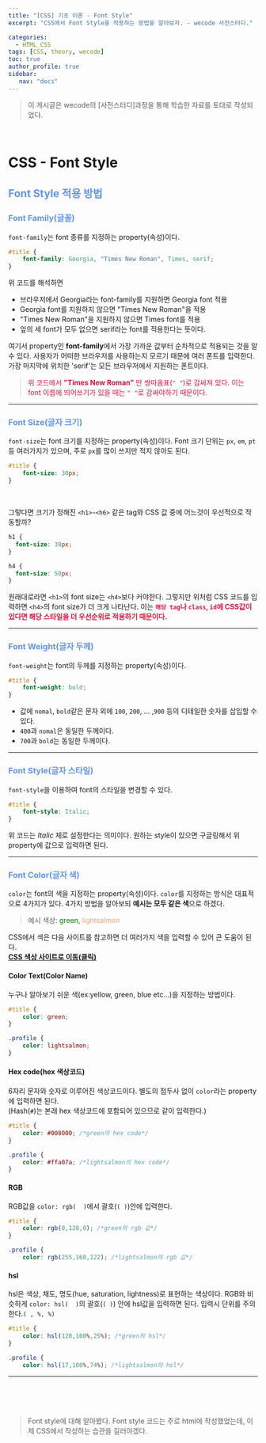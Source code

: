 ```yaml
---
title: "[CSS] 기초 이론 - Font Style"
excerpt: "CSS에서 Font Style을 적용하는 방법을 알아보자. - wecode 사전스터디."

categories: 
  - HTML_CSS
tags: [CSS, theory, wecode]
toc: true
author_profile: true 
sidebar:
   nav: "docs"
---
```

>이 게시글은 wecode의 [사전스터디]과정을 통해 학습한 자료를 토대로 작성되었다.

<br>

# CSS - Font Style
## <span style="color:cornflowerblue">**Font Style 적용 방법**</span>
### <span style="color:cornflowerblue">**Font Family(글꼴)**</span>
`font-family`는 font 종류를 지정하는 property(속성)이다.
```css
#title {
    font-family: Georgia, "Times New Roman", Times, serif;
}
```
위 코드를 해석하면
- 브라우저에서 Georgia라는 font-family를 지원하면  Georgia font 적용
- Georgia font를 지원하지 않으면 "Times New Roman"을 적용
- "Times New Roman"을 지원하지 않으면 Times font를 적용
- 앞의 세 font가 모두 없으면 serif라는 font를 적용한다는 뜻이다.

여기서 property인 **font-family**에서 가장 가까운 값부터 순차적으로 적용되는 것을 알 수 있다. 사용자가 어떠한 브라우저를 사용하는지 모르기 때문에 여러 폰트를 입력한다. 가장 마지막에 위치한 'serif'는 모든 브라우저에서 지원하는 폰트이다.
><span style="color:crimson">위 코드에서 **"Times New Roman"** 만 쌍따옴표(`" "`)로 감싸져 있다. 이는 font 이름에 띄어쓰기가 있을 때는 `" "`로 감싸야하기 때문이다.</span>

---
### <span style="color:cornflowerblue">**Font Size(글자 크기)**</span>
`font-size`는 font 크기를 지정하는 property(속성)이다. Font 크기 단위는 `px`, `em`, `pt` 등 여러가지가 있으며, 주로 `px`를 많이 쓰지만 적지 않아도 된다.
```css
#title {
    font-size: 30px;
}
```
<br> 

그렇다면 크기가 정해진 `<h1>~<h6>` 같은 tag와 CSS 값 중에 어느것이 우선적으로 작동할까?
```css
h1 {
  font-size: 30px;
}

h4 {
  font-size: 50px;
}
```
원래대로라면 `<h1>`의 font size는 `<h4>`보다 커야한다. 그렇지만 위처럼 CSS 코드를 입력하면 `<h4>`의 font size가 더 크게 나타난다. 이는 <span style="color:crimson"><b>`해당 tag`나 `class`, `id`에 CSS값이 있다면 해당 스타일을 더 우선순위로 적용하기 때문이다.</b></span>

---

### <span style="color:cornflowerblue">**Font Weight(글자 두께)**</span>
`font-weight`는 font의 두께를 지정하는 property(속성)이다.
```css
#title {
    font-weight: bold;
}
```
- 값에 `nomal`, `bold`같은 문자 외에 `100`, `200`, ... ,`900` 등의 디테일한 숫자를 삽입할 수 있다.
- `400`과 `nomal`은 동일한 두께이다.
- `700`과 `bold`는 동일한 두께이다.

---

### <span style="color:cornflowerblue">**Font Style(글자 스타일)**</span>
`font-style`을 이용하여 font의 스타일을 변경할 수 있다.
```css
#title {
    font-style: Italic;
}
```
위 코드는 _Italic_ 체로 설정한다는 의미이다. 원하는 style이 있으면 구글링해서 위 property에 값으로 입력하면 된다.

---

### <span style="color:cornflowerblue">**Font Color(글자 색)**</span>
`color`는 font의 색을 지정하는 property(속성)이다. `color`를 지정하는 방식은 대표적으로 4가지가 있다. 4가지 방법을 알아보되 **예시는 모두 같은 색**으로 하겠다.<br> 
>예시 색상: <span style="color:green">green</span>, <span style="color:lightsalmon">lightsalmon</span>

CSS에서 색은 다음 사이트를 참고하면 더 여러가지 색을 입력할 수 있어 큰 도움이 된다.<br>
<a href="https://www.w3.org/wiki/CSS/Properties/color/keywords" target="_black">**CSS 색상 사이트로 이동(클릭)**</a>

#### Color Text(Color Name)
누구나 알아보기 쉬운 색(ex:yellow, green, blue etc...)을 지정하는 방법이다.
```css
#title {
    color: green;
}

.profile {
    color: lightsalmon;
}
```

#### Hex code(hex 색상코드)
6자리 문자와 숫자로 이루어진 색상코드이다. 별도의 접두사 없이 `color`라는 property에 입력하면 된다.<br> (Hash(`#`)는 본래 hex 색상코드에 포함되어 있으므로 같이 입력한다.)
```css
#title {
    color: #008000; /*green의 hex code*/
}

.profile {
    color: #ffa07a; /*lightsalmon의 hex code*/
}
```

#### RGB
RGB값을 `color: rgb(  )`에서 괄호(`( )`)안에 입력한다.
```css
#title {
    color: rgb(0,128,0); /*green의 rgb 값*/
}

.profile {
    color: rgb(255,160,122); /*lightsalmon의 rgb 값*/
```

#### hsl
hsl은 색상, 채도, 명도(hue, saturation, lightness)로 표현하는 색상이다. RGB와 비슷하게 `color: hsl(  )`의 괄호(`( )`) 안에 hsl값을 입력하면 된다. 입력시 단위를 주의한다.`( , %, %)`
```css
#title {
    color: hsl(120,100%,25%); /*green의 hsl*/
}

.profile {
    color: hsl(17,100%,74%); /*lightsalmon의 hsl*/
```

---

<br><br>
<br>
>Font style에 대해 알아봤다. Font style 코드는 주로 html에 작성했었는데, 이제 CSS에서 작성하는 습관을 길러야겠다.